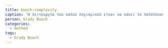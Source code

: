 ```yaml
---
title: booch-complexity
caption: 'Η λειτουργία του καλού λογισμικού είναι να κάνει το πολύπλοκο να φαίνεται απλό.'
person: Grady Booch
categories:
  - method
tags:
  - Grady Booch
---
```

